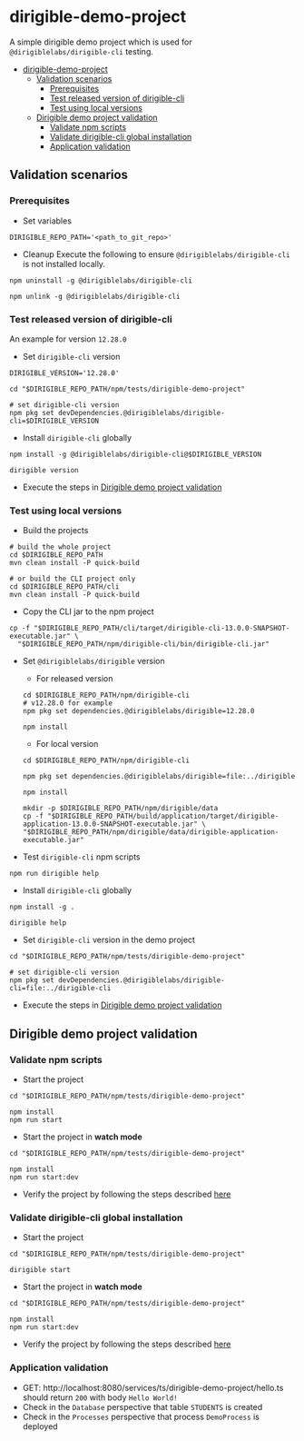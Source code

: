 # dirigible-demo-project

A simple dirigible demo project which is used for `@dirigiblelabs/dirigible-cli` testing.

<!-- TOC -->

* [dirigible-demo-project](#dirigible-demo-project)
    * [Validation scenarios](#validation-scenarios)
        * [Prerequisites](#prerequisites)
        * [Test released version of dirigible-cli](#test-released-version-of-dirigible-cli)
        * [Test using local versions](#test-using-local-versions)
    * [Dirigible demo project validation](#dirigible-demo-project-validation)
        * [Validate npm scripts](#validate-npm-scripts)
        * [Validate dirigible-cli global installation](#validate-dirigible-cli-global-installation)
        * [Application validation](#application-validation)

<!-- TOC -->

## Validation scenarios

### Prerequisites

- Set variables

```shell
DIRIGIBLE_REPO_PATH='<path_to_git_repo>'
```

- Cleanup
  Execute the following to ensure `@dirigiblelabs/dirigible-cli` is not installed locally.

```shell
npm uninstall -g @dirigiblelabs/dirigible-cli

npm unlink -g @dirigiblelabs/dirigible-cli
```

### Test released version of dirigible-cli

An example for version `12.28.0`

- Set `dirigible-cli` version

```shell
DIRIGIBLE_VERSION='12.28.0'

cd "$DIRIGIBLE_REPO_PATH/npm/tests/dirigible-demo-project"

# set dirigible-cli version
npm pkg set devDependencies.@dirigiblelabs/dirigible-cli=$DIRIGIBLE_VERSION
```

- Install `dirigible-cli` globally

```shell
npm install -g @dirigiblelabs/dirigible-cli@$DIRIGIBLE_VERSION

dirigible version
```

- Execute the steps in [Dirigible demo project validation](#dirigible-demo-project-validation)

### Test using local versions

- Build the projects

```shell
# build the whole project
cd $DIRIGIBLE_REPO_PATH
mvn clean install -P quick-build

# or build the CLI project only
cd $DIRIGIBLE_REPO_PATH/cli
mvn clean install -P quick-build
```

- Copy the CLI jar to the npm project

```shell
cp -f "$DIRIGIBLE_REPO_PATH/cli/target/dirigible-cli-13.0.0-SNAPSHOT-executable.jar" \
  "$DIRIGIBLE_REPO_PATH/npm/dirigible-cli/bin/dirigible-cli.jar"
```

- Set `@dirigiblelabs/dirigible` version

    - For released version
    ```shell
    cd $DIRIGIBLE_REPO_PATH/npm/dirigible-cli
    # v12.28.0 for example 
    npm pkg set dependencies.@dirigiblelabs/dirigible=12.28.0
  
    npm install
    ```

    - For local version
    ```shell
    cd $DIRIGIBLE_REPO_PATH/npm/dirigible-cli
  
    npm pkg set dependencies.@dirigiblelabs/dirigible=file:../dirigible
    
    npm install

    mkdir -p $DIRIGIBLE_REPO_PATH/npm/dirigible/data
    cp -f "$DIRIGIBLE_REPO_PATH/build/application/target/dirigible-application-13.0.0-SNAPSHOT-executable.jar" \
    "$DIRIGIBLE_REPO_PATH/npm/dirigible/data/dirigible-application-executable.jar"
  
    ```

- Test `dirigible-cli` npm scripts

```shell
npm run dirigible help
```

- Install `dirigible-cli` globally

```shell
npm install -g .

dirigible help
```

- Set `dirigible-cli` version in the demo project

```shell
cd "$DIRIGIBLE_REPO_PATH/npm/tests/dirigible-demo-project"

# set dirigible-cli version
npm pkg set devDependencies.@dirigiblelabs/dirigible-cli=file:../dirigible-cli
```

- Execute the steps in [Dirigible demo project validation](#dirigible-demo-project-validation)

## Dirigible demo project validation

### Validate npm scripts

- Start the project

```shell
cd "$DIRIGIBLE_REPO_PATH/npm/tests/dirigible-demo-project"

npm install
npm run start
```

- Start the project in **watch mode**

```shell
cd "$DIRIGIBLE_REPO_PATH/npm/tests/dirigible-demo-project"

npm install
npm run start:dev
```

- Verify the project by following the steps described [here](#application-validation)

### Validate dirigible-cli global installation

- Start the project

```shell
cd "$DIRIGIBLE_REPO_PATH/npm/tests/dirigible-demo-project"

dirigible start
```

- Start the project in **watch mode**

```shell
cd "$DIRIGIBLE_REPO_PATH/npm/tests/dirigible-demo-project"

npm install
npm run start:dev
```

- Verify the project by following the steps described [here](#application-validation)

### Application validation

- GET: http://localhost:8080/services/ts/dirigible-demo-project/hello.ts should return `200` with body
  `Hello World!`
- Check in the `Database` perspective that table `STUDENTS` is created
- Check in the `Processes` perspective that process `DemoProcess` is deployed
